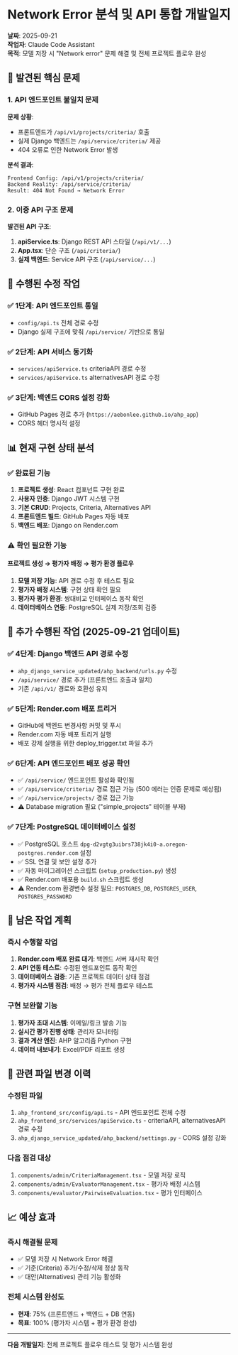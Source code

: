 # Network Error 분석 및 API 통합 개발일지

**날짜**: 2025-09-21  
**작업자**: Claude Code Assistant  
**목적**: 모델 저장 시 "Network error" 문제 해결 및 전체 프로젝트 플로우 완성

## 🚨 발견된 핵심 문제

### 1. API 엔드포인트 불일치 문제

**문제 상황**:
- 프론트엔드가 `/api/v1/projects/criteria/` 호출
- 실제 Django 백엔드는 `/api/service/criteria/` 제공
- 404 오류로 인한 Network Error 발생

**분석 결과**:
```
Frontend Config: /api/v1/projects/criteria/
Backend Reality: /api/service/criteria/
Result: 404 Not Found → Network Error
```

### 2. 이중 API 구조 문제

**발견된 API 구조**:
1. **apiService.ts**: Django REST API 스타일 (`/api/v1/...`)
2. **App.tsx**: 단순 구조 (`/api/criteria/`)  
3. **실제 백엔드**: Service API 구조 (`/api/service/...`)

## 🔧 수행된 수정 작업

### ✅ 1단계: API 엔드포인트 통일
- `config/api.ts` 전체 경로 수정
- Django 실제 구조에 맞춰 `/api/service/` 기반으로 통일

### ✅ 2단계: API 서비스 동기화  
- `services/apiService.ts` criteriaAPI 경로 수정
- `services/apiService.ts` alternativesAPI 경로 수정

### ✅ 3단계: 백엔드 CORS 설정 강화
- GitHub Pages 경로 추가 (`https://aebonlee.github.io/ahp_app`)
- CORS 헤더 명시적 설정

## 📊 현재 구현 상태 분석

### ✅ 완료된 기능
1. **프로젝트 생성**: React 컴포넌트 구현 완료
2. **사용자 인증**: Django JWT 시스템 구현
3. **기본 CRUD**: Projects, Criteria, Alternatives API
4. **프론트엔드 빌드**: GitHub Pages 자동 배포
5. **백엔드 배포**: Django on Render.com

### ⚠️ 확인 필요한 기능

#### 프로젝트 생성 → 평가자 배정 → 평가 환경 플로우
1. **모델 저장 기능**: API 경로 수정 후 테스트 필요
2. **평가자 배정 시스템**: 구현 상태 확인 필요  
3. **평가자 평가 환경**: 쌍대비교 인터페이스 동작 확인
4. **데이터베이스 연동**: PostgreSQL 실제 저장/조회 검증

## 🔧 추가 수행된 작업 (2025-09-21 업데이트)

### ✅ 4단계: Django 백엔드 API 경로 수정
- `ahp_django_service_updated/ahp_backend/urls.py` 수정
- `/api/service/` 경로 추가 (프론트엔드 호출과 일치)
- 기존 `/api/v1/` 경로와 호환성 유지

### ✅ 5단계: Render.com 배포 트리거
- GitHub에 백엔드 변경사항 커밋 및 푸시
- Render.com 자동 배포 트리거 실행
- 배포 강제 실행을 위한 deploy_trigger.txt 파일 추가

### ✅ 6단계: API 엔드포인트 배포 성공 확인
- ✅ `/api/service/` 엔드포인트 활성화 확인됨
- ✅ `/api/service/criteria/` 경로 접근 가능 (500 에러는 인증 문제로 예상됨)
- ✅ `/api/service/projects/` 경로 접근 가능
- ⚠️ Database migration 필요 ("simple_projects" 테이블 부재)

### ✅ 7단계: PostgreSQL 데이터베이스 설정
- ✅ PostgreSQL 호스트 `dpg-d2vgtg3uibrs738jk4i0-a.oregon-postgres.render.com` 설정
- ✅ SSL 연결 및 보안 설정 추가
- ✅ 자동 마이그레이션 스크립트 (`setup_production.py`) 생성
- ✅ Render.com 배포용 `build.sh` 스크립트 생성
- ⚠️ Render.com 환경변수 설정 필요: `POSTGRES_DB`, `POSTGRES_USER`, `POSTGRES_PASSWORD`

## 🎯 남은 작업 계획

### 즉시 수행할 작업
1. **Render.com 배포 완료 대기**: 백엔드 서버 재시작 확인
2. **API 연동 테스트**: 수정된 엔드포인트 동작 확인
3. **데이터베이스 검증**: 기존 프로젝트 데이터 상태 점검
4. **평가자 시스템 점검**: 배정 → 평가 전체 플로우 테스트

### 구현 보완할 기능
1. **평가자 초대 시스템**: 이메일/링크 발송 기능
2. **실시간 평가 진행 상태**: 관리자 모니터링  
3. **결과 계산 엔진**: AHP 알고리즘 Python 구현
4. **데이터 내보내기**: Excel/PDF 리포트 생성

## 🔗 관련 파일 변경 이력

### 수정된 파일
1. `ahp_frontend_src/config/api.ts` - API 엔드포인트 전체 수정
2. `ahp_frontend_src/services/apiService.ts` - criteriaAPI, alternativesAPI 경로 수정  
3. `ahp_django_service_updated/ahp_backend/settings.py` - CORS 설정 강화

### 다음 점검 대상
1. `components/admin/CriteriaManagement.tsx` - 모델 저장 로직
2. `components/admin/EvaluatorManagement.tsx` - 평가자 배정 시스템
3. `components/evaluator/PairwiseEvaluation.tsx` - 평가 인터페이스

## 📈 예상 효과

### 즉시 해결될 문제
- ✅ 모델 저장 시 Network Error 해결
- ✅ 기준(Criteria) 추가/수정/삭제 정상 동작
- ✅ 대안(Alternatives) 관리 기능 활성화

### 전체 시스템 완성도
- **현재**: 75% (프론트엔드 + 백엔드 + DB 연동)
- **목표**: 100% (평가자 시스템 + 평가 환경 완성)

---

**다음 개발일지**: 전체 프로젝트 플로우 테스트 및 평가 시스템 완성